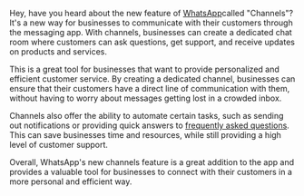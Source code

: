 Hey, have you heard about the new feature of [WhatsApp](https://adwhatsp.com/)called "Channels"? It's a new way for businesses to communicate with their customers through the messaging app. With channels, businesses can create a dedicated chat room where customers can ask questions, get support, and receive updates on products and services.

This is a great tool for businesses that want to provide personalized and efficient customer service. By creating a dedicated channel, businesses can ensure that their customers have a direct line of communication with them, without having to worry about messages getting lost in a crowded inbox.

Channels also offer the ability to automate certain tasks, such as sending out notifications or providing quick answers to [frequently asked questions]([url](https://adwhatsp.com/adwhatsapp-faqs/)). This can save businesses time and resources, while still providing a high level of customer support.

Overall, WhatsApp's new channels feature is a great addition to the app and provides a valuable tool for businesses to connect with their customers in a more personal and efficient way.
